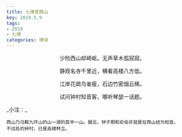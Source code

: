 ```yaml
---
title: 七律登西山
key: 2019.5.9
tags: 
- 2019
- 七律
categories: 律诗
---
```


<p align="center">少险西山却崎岖。无声草木孤寂寂。
</p>
<p align="center">静观名寺千里近，横看高楼八方低。
</p>
<p align="center">江岸花疏鸟雀瘦，石边竹密烟云稀。
</p>
<p align="center">试问钟村知音客，哪听琴瑟一话题。
</p>
_小注：_

```
西山乃马鞍九环山的山一湖的其中一山。据云，钟子期和俞伯牙就是在西山结为知音。
不远处的钟村，已是高楼林立。
```